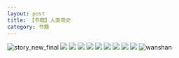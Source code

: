 ```yaml
---
layout: post
title: 【书籍】人类简史
category: 书籍
---
```

![story_new_final](http://s5kw20fzf.hd-bkt.clouddn.com/img/story_new_final_0322.png)
![](http://s5kx63xd7.hd-bkt.clouddn.com/img/men-history-220512-new-1.jpeg)
![](http://s5kx63xd7.hd-bkt.clouddn.com/img/men-history-220512-new-2.jpeg)
![](http://s5kx63xd7.hd-bkt.clouddn.com/img/men-history-220530-7.jpg)
![](http://s5kx63xd7.hd-bkt.clouddn.com/img/men-history-220530-6.jpg)
![](http://s5kx63xd7.hd-bkt.clouddn.com/img/men-history-220530-5.jpg)
![](http://s5kx63xd7.hd-bkt.clouddn.com/img/men-history-220530-4.jpg)
![](http://s5kx63xd7.hd-bkt.clouddn.com/img/men-history-220530-3.jpg)
![](http://s5kx63xd7.hd-bkt.clouddn.com/img/men-history-220530-2.jpg)
![](http://s5kx63xd7.hd-bkt.clouddn.com/img/men-history-220530-1.jpg)
![wanshan](http://s5kw20fzf.hd-bkt.clouddn.com/img/wanshan.png)
  




